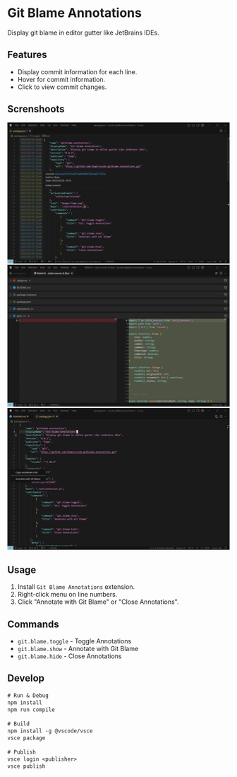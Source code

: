 # Git Blame Annotations
Display git blame in editor gutter like JetBrains IDEs.

## Features
- Display commit information for each line.
- Hover for commit information.
- Click to view commit changes.

## Screnshoots
![main](./images/screenshoot1.png)
![commit](./images/screenshoot2.png)
![menu](./images/screenshoot3.png)

## Usage
1. Install `Git Blame Annotations` extension.
2. Right-click menu on line numbers.
3. Click "Annotate with Git Blame" or "Close Annotations".

## Commands
- `git.blame.toggle` - Toggle Annotations 
- `git.blame.show` - Annotate with Git Blame
- `git.blame.hide` - Close Annotations

## Develop

```
# Run & Debug
npm install
npm run compile

# Build
npm install -g @vscode/vsce
vsce package

# Publish
vsce login <publisher>
vsce publish
```
